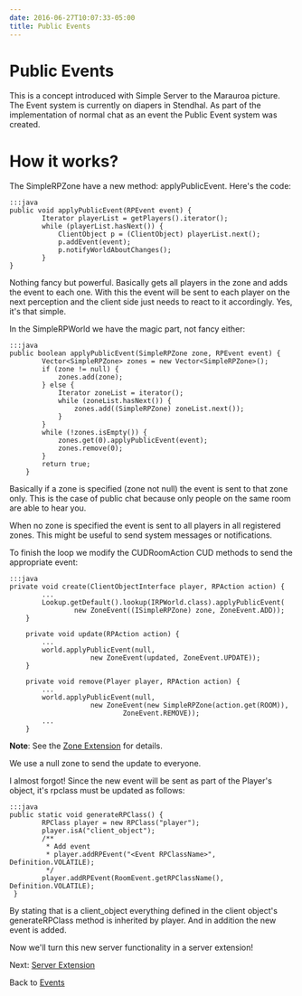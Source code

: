 ```yaml
---
date: 2016-06-27T10:07:33-05:00
title: Public Events
---
```

Public Events
====

This is a concept introduced with Simple Server to the Marauroa picture. The Event system is currently on diapers in Stendhal. As part of the implementation of normal chat as an event the Public Event system was created.

How it works?
===

The SimpleRPZone have a new method: applyPublicEvent. Here's the code:

~~~~~
:::java
public void applyPublicEvent(RPEvent event) {
        Iterator playerList = getPlayers().iterator();
        while (playerList.hasNext()) {
            ClientObject p = (ClientObject) playerList.next();
            p.addEvent(event);
            p.notifyWorldAboutChanges();
        }
}
~~~~~

Nothing fancy but powerful. Basically gets all players in the zone and adds the event to each one. With this the event will be sent to each player on the next perception and the client side just needs to react to it accordingly. Yes, it's that simple.

In the SimpleRPWorld we have the magic part, not fancy either:

~~~~~
:::java
public boolean applyPublicEvent(SimpleRPZone zone, RPEvent event) {
        Vector<SimpleRPZone> zones = new Vector<SimpleRPZone>();
        if (zone != null) {
            zones.add(zone);
        } else {
            Iterator zoneList = iterator();
            while (zoneList.hasNext()) {
                zones.add((SimpleRPZone) zoneList.next());
            }
        }
        while (!zones.isEmpty()) {
            zones.get(0).applyPublicEvent(event);
            zones.remove(0);
        }
        return true;
    }
~~~~~

Basically if a zone is specified (zone not null) the event is sent to that zone only. This is the case of public chat because only people on the same room are able to hear you.

When no zone is specified the event is sent to all players in all registered zones. This might be useful to send system messages or notifications.

To finish the loop we modify the CUDRoomAction CUD methods to send the appropriate event:

~~~~~
:::java
private void create(ClientObjectInterface player, RPAction action) {
        ...
        Lookup.getDefault().lookup(IRPWorld.class).applyPublicEvent(
                new ZoneEvent((ISimpleRPZone) zone, ZoneEvent.ADD));
    }

    private void update(RPAction action) {
        ...
        world.applyPublicEvent(null,
                    new ZoneEvent(updated, ZoneEvent.UPDATE));
    }

    private void remove(Player player, RPAction action) {
        ...
        world.applyPublicEvent(null,
                    new ZoneEvent(new SimpleRPZone(action.get(ROOM)),
                            ZoneEvent.REMOVE));
        ...
    }
~~~~~
**Note**: See the [Zone Extension](https://bitbucket.org/javydreamercsw/simple-marauroa-java/src/45975ccd19d641bf285ffd502290a75e011a815e/Simple%20Marauroa%20Parent/Zone-Extension/src/main/java/simple/server/extension/?at=default) for details.

We use a null zone to send the update to everyone.

I almost forgot! Since the new event will be sent as part of the Player's object, it's rpclass must be updated as follows:

~~~~~
:::java
public static void generateRPClass() {
        RPClass player = new RPClass("player");
        player.isA("client_object");
        /**
         * Add event
         * player.addRPEvent("<Event RPClassName>", Definition.VOLATILE);
         */
        player.addRPEvent(RoomEvent.getRPClassName(), Definition.VOLATILE);
 }
~~~~~

By stating that is a client_object everything defined in the client object's generateRPClass method is inherited by player. And in addition the new event is added.

Now we'll turn this new server functionality in a server extension!

Next: [Server Extension](/developer/Server_Extension)

Back to [Events](/developer/RPEvent)

